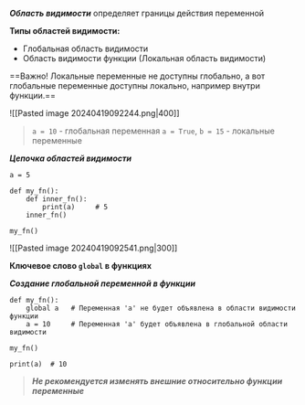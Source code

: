 ***Область видимости*** определяет границы действия переменной

**Типы областей видимости:**
* Глобальная область видимости
* Область видимости функции (Локальная область видимости)

==Важно! Локальные переменные не доступны глобально, а вот глобальные переменные доступны локально, например внутри функции.==

![[Pasted image 20240419092244.png|400]]
> `a = 10` - глобальная переменная
> `а = True`, `b = 15` - локальные переменные

***Цепочка областей видимости***
```
a = 5

def my_fn():
	def inner_fn():
		print(a)     # 5
	inner_fn()

my_fn()
```
![[Pasted image 20240419092541.png|300]]

**Ключевое слово `global` в функциях**

***Создание глобальной переменной в функции***
```
def my_fn():
	global a   # Переменная 'a' не будет объявлена в области видимости функции
	a = 10     # Переменная 'a' будет объявлена в глобальной области видимости

my_fn()

print(a)  # 10
```
> ***Не рекомендуется изменять внешние относительно функции переменные***

